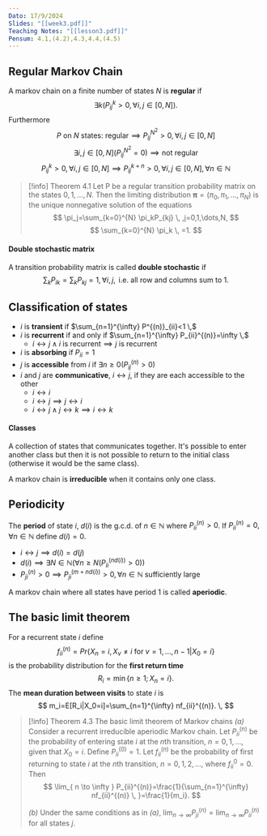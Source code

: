 ```yaml
---
Dato: 17/9/2024
Slides: "[[week3.pdf]]"
Teaching Notes: "[[lesson3.pdf]]"
Pensum: 4.1,(4.2),4.3,4.4,(4.5)
---
```

## Regular Markov Chain
A markov chain on a finite number of states $N$ is **regular** if 
$$
\exists k(P^k_{ij}>0, \forall i,j\in [0,N]).
$$
Furthermore
$$
P \text{ on $N$ states: regular} \implies P^{N^2}_{ij}>0, \forall i,j \in[0,N]
$$
$$
\exists i,j\in[0,N](P^{N^2}_{ij}=0)\implies \text{not regular}
$$
$$
P^{k}_{ij}>0, \forall i,j\in[0,N]\implies P^{k+n}_{ij}>0, \forall i,j\in[0,N], \forall n\in\mathbb{N}
$$
>[!info] Theorem 4.1
>Let P be a regular transition probability matrix on the states $0,1,\dots ,N$. Then the limiting distribution $\mathbf{\pi}=(\pi_0, \pi_1, \dots, \pi_N)$ is the unique nonnegative solution of the equations
>$$
>\pi_j=\sum_{k=0}^{N} \pi_kP_{kj} \, ,j=0,1,\dots,N,
>$$
>$$
>\sum_{k=0}^{N} \pi_k \, =1.
>$$

#### Double stochastic matrix
A transition probability matrix is called **double stochastic** if
$$
\sum_kP_{ik}=\sum_kP_{kj}=1, \, \forall i,j, \text{ i.e. all row and columns sum to 1.}
$$
## Classification of states
+ $i$ is **transient** if $\sum_{n=1}^{\infty} P^{(n)}_{ii}<1 \,$
+ $i$ is **recurrent** if and only if $\sum_{n=1}^{\infty} P_{ii}^{(n)}=\infty \,$
	+ $i\leftrightarrow j\land i\text{ is recurrent}\implies j\text{ is recurrent}$
+ $i$ is **absorbing** if $P_{ii}=1$
+ $j$ is **accessible** from $i$ if $\exists n≥0(P^{(n)}_{ij}>0)$
+ $i$ and $j$ are **communicative**, $i\leftrightarrow j$, if they are each accessible to the other
	+ $i\leftrightarrow i$
	+ $i\leftrightarrow j\implies j\leftrightarrow i$
	+ $i\leftrightarrow j\land j\leftrightarrow k\implies i\leftrightarrow k$

#### Classes
A collection of states that communicates together. It's possible to enter another class but then it is not possible to return to the initial class (otherwise it would be the same class).

A markov chain is **irreducible** when it contains only one class.

## Periodicity
The **period** of state $i$, $d(i)$ is the g.c.d. of $n\in\mathbb{N}$ where $P^{(n)}_{ii}>0$.
If $P^{(n)}_{ii}=0, \forall n\in\mathbb{N}$ define $d(i)=0$.

+ $i\leftrightarrow j\implies d(i)=d(j)$
+ $d(i)\implies \exists N\in\mathbb{N}(\forall n≥N(P_{ii}^{(nd(i))}>0))$
+ $P_{ji}^{(n)}>0\implies P_{ji}^{(m+nd(i))}>0, \forall n\in\mathbb{N}\text{ sufficiently large}$

A markov chain where all states have period 1 is called **aperiodic**.

## The basic limit theorem
For a recurrent state $i$ define
$$
f_{ii}^{(n)}=Pr\left\{ X_n=i, X_v\neq i \text{ for } v=1,\dots,n-1|X_{0}=i \right\} 
$$
is the probability distribution for the **first return time**
$$
R_i = \min\left\{ n≥1;X_n=i \right\} .
$$
The **mean duration between visits** to state $i$ is
$$
m_i=E[R_i|X_0=i]=\sum_{n=1}^{\infty} nf_{ii}^{(n)}. \, 
$$
>[!info] Theorem 4.3 The basic limit theorem of Markov chains
>*(a)* Consider a recurrent irreducible aperiodic Markov chain. Let $P_{ii}^{(n)}$ be the probability of entering state $i$ at the $n$th transition, $n=0,1,\dots,$ given that $X_0=i$. Define $P_{ii}^{(0)}=1$. Let $f_{ii}^{(n)}$ be the probability of first returning to state $i$ at the $n$th transition, $n=0,1,2,\dots,$ where $f_{ii}^{0}=0$. Then
>$$
>\lim_{ n \to \infty } P_{ii}^{(n)}=\frac{1}{\sum_{n=1}^{\infty} nf_{ii}^{(n)} \, }=\frac{1}{m_i}.
>$$
>
>*(b)* Under the same conditions as in *(a)*, $\lim_{ n \to \infty }P_{ji}^{(n)}=\lim_{ n \to \infty }P_{ii}^{(n)}$ for all states $j$.



